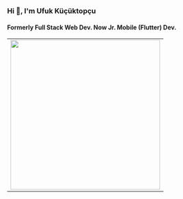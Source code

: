 ### Hi 👋, I'm Ufuk Küçüktopçu

#### Formerly Full Stack Web Dev. Now Jr. Mobile (Flutter) Dev.

<table>
  <tr>
    <td>
      <image src='https://user-images.githubusercontent.com/17275354/161573220-f3f5ef29-9aa3-4be4-9979-21a3ca5ebe38.jpg' width='350'>
    </td>
  </tr>
</table>

